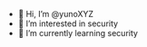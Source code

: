 - 👋 Hi, I’m @yunoXYZ
- 👀 I’m interested in security
- 🌱 I’m currently learning security

<!---
yunoXYZ/yunoXYZ is a ✨ special ✨ repository because its `README.md` (this file) appears on your GitHub profile.
You can click the Preview link to take a look at your changes.
--->
